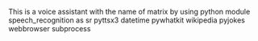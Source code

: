 This is a voice assistant with the name of matrix 
by using python module 
speech_recognition as sr
pyttsx3
datetime
pywhatkit
wikipedia
pyjokes
webbrowser
subprocess
